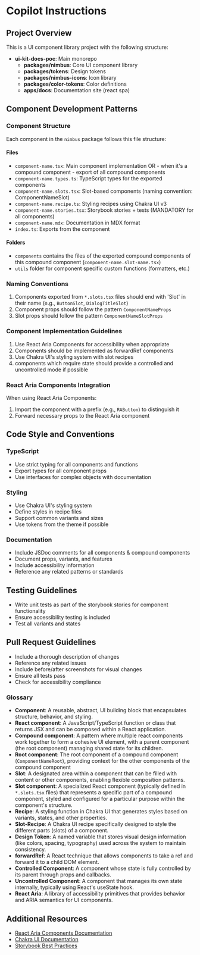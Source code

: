 # Copilot Instructions

## Project Overview

This is a UI component library project with the following structure:

- **ui-kit-docs-poc**: Main monorepo
  - **packages/nimbus**: Core UI component library
  - **packages/tokens**: Design tokens
  - **packages/nimbus-icons**: Icon library
  - **packages/color-tokens**: Color definitions
  - **apps/docs**: Documentation site (react spa)

## Component Development Patterns

### Component Structure

Each component in the `nimbus` package follows this file structure:

#### Files

- `component-name.tsx`: Main component implementation OR - when it's a compound
  component - export of all compound components
- `component-name.types.ts`: TypeScript types for the exported components
- `component-name.slots.tsx`: Slot-based components (naming convention:
  ComponentNameSlot)
- `component-name.recipe.ts`: Styling recipes using Chakra UI v3
- `component-name.stories.tsx`: Storybook stories + tests (MANDATORY for all
  components)
- `component-name.mdx`: Documentation in MDX format
- `index.ts`: Exports from the component

#### Folders

- `components` contains the files of the exported compound components of this
  compound component (`component-name.slot-name.tsx`)
- `utils` folder for component specific custom functions (formatters, etc.)

### Naming Conventions

1. Components exported from `*.slots.tsx` files should end with 'Slot' in their
   name (e.g., `ButtonSlot`, `DialogTitleSlot`)
2. Component props should follow the pattern `ComponentNameProps`
3. Slot props should follow the pattern `ComponentNameSlotProps`

### Component Implementation Guidelines

1. Use React Aria Components for accessibility when appropriate
2. Components should be implemented as forwardRef components
3. Use Chakra UI's styling system with slot recipes
4. components which require state should provide a controlled and uncontrolled
   mode if possible

### React Aria Components Integration

When using React Aria Components:

1. Import the component with a prefix (e.g., `RAButton`) to distinguish it
2. Forward necessary props to the React Aria component

## Code Style and Conventions

### TypeScript

- Use strict typing for all components and functions
- Export types for all component props
- Use interfaces for complex objects with documentation

### Styling

- Use Chakra UI's styling system
- Define styles in recipe files
- Support common variants and sizes
- Use tokens from the theme if possible

### Documentation

- Include JSDoc comments for all components & compound components
- Document props, variants, and features
- Include accessibility information
- Reference any related patterns or standards

## Testing Guidelines

- Write unit tests as part of the storybook stories for component functionality
- Ensure accessibility testing is included
- Test all variants and states

## Pull Request Guidelines

- Include a thorough description of changes
- Reference any related issues
- Include before/after screenshots for visual changes
- Ensure all tests pass
- Check for accessibility compliance

### Glossary

- **Component**: A reusable, abstract, UI building block that encapsulates
  structure, behavior, and styling.
- **React component**: A JavaScript/TypeScript function or class that returns
  JSX and can be composed within a React application.
- **Compound component**: A pattern where multiple react components work
  together to form a cohesive UI element, with a parent component (the root
  component) managing shared state for its children.
- **Root component**: The root component of a compound component
  (`ComponentNameRoot`), providing context for the other components of the
  compound component
- **Slot**: A designated area within a component that can be filled with content
  or other components, enabling flexible composition patterns.
- **Slot component**: A specialized React component (typically defined in
  `*.slots.tsx` files) that represents a specific part of a compound component,
  styled and configured for a particular purpose within the component's
  structure.
- **Recipe**: A styling function in Chakra UI that generates styles based on
  variants, states, and other properties.
- **Slot-Recipe**: A Chakra UI recipe specifically designed to style the
  different parts (slots) of a component.
- **Design Token**: A named variable that stores visual design information (like
  colors, spacing, typography) used across the system to maintain consistency.
- **forwardRef**: A React technique that allows components to take a ref and
  forward it to a child DOM element.
- **Controlled Component**: A component whose state is fully controlled by its
  parent through props and callbacks.
- **Uncontrolled Component**: A component that manages its own state internally,
  typically using React's useState hook.
- **React Aria**: A library of accessibility primitives that provides behavior
  and ARIA semantics for UI components.

## Additional Resources

- [React Aria Components Documentation](https://react-spectrum.adobe.com/react-aria/index.html)
- [Chakra UI Documentation](https://chakra-ui.com/docs/getting-started)
- [Storybook Best Practices](https://storybook.js.org/docs/writing-stories/introduction)
